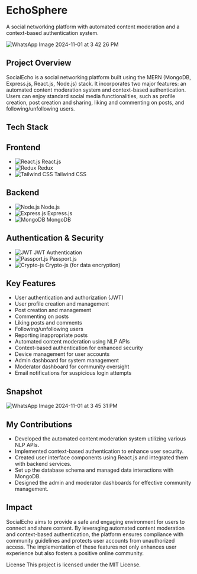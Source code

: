 
# EchoSphere

A social networking platform with automated content moderation and a context-based authentication system.

![WhatsApp Image 2024-11-01 at 3 42 26 PM](https://github.com/user-attachments/assets/25136041-2cfe-48b4-8058-1118cd896568)

## Project Overview

SocialEcho is a social networking platform built using the MERN (MongoDB, Express.js, React.js, Node.js) stack. It incorporates two major features: an automated content moderation system and context-based authentication. Users can enjoy standard social media functionalities, such as profile creation, post creation and sharing, liking and commenting on posts, and following/unfollowing users.

## Tech Stack

## Frontend
- ![React.js](https://img.shields.io/badge/React.js-61DAFB?style=flat&logo=react&logoColor=black) React.js
- ![Redux](https://img.shields.io/badge/Redux-764ABC?style=flat&logo=redux&logoColor=white) Redux
- ![Tailwind CSS](https://img.shields.io/badge/Tailwind%20CSS-06B6D4?style=flat&logo=tailwind-css&logoColor=white) Tailwind CSS

## Backend
- ![Node.js](https://img.shields.io/badge/Node.js-8CC84B?style=flat&logo=node.js&logoColor=white) Node.js
- ![Express.js](https://img.shields.io/badge/Express.js-000000?style=flat&logo=express&logoColor=white) Express.js
- ![MongoDB](https://img.shields.io/badge/MongoDB-47A248?style=flat&logo=mongodb&logoColor=white) MongoDB

## Authentication & Security
- ![JWT](https://img.shields.io/badge/JWT-000000?style=flat&logo=json-web-tokens&logoColor=white) JWT Authentication
- ![Passport.js](https://img.shields.io/badge/Passport.js-000000?style=flat&logo=passport&logoColor=white) Passport.js
- ![Crypto-js](https://img.shields.io/badge/Crypto.js-8A3FFC?style=flat&logo=javascript&logoColor=white) Crypto-js (for data encryption)

## Key Features
- User authentication and authorization (JWT)
- User profile creation and management
- Post creation and management
- Commenting on posts
- Liking posts and comments
- Following/unfollowing users
- Reporting inappropriate posts
- Automated content moderation using NLP APIs
- Context-based authentication for enhanced security
- Device management for user accounts
- Admin dashboard for system management
- Moderator dashboard for community oversight
- Email notifications for suspicious login attempts
## Snapshot
![WhatsApp Image 2024-11-01 at 3 45 31 PM](https://github.com/user-attachments/assets/25ca8440-23e6-47ed-a1da-86aa3f06bf73)

## My Contributions
- Developed the automated content moderation system utilizing various NLP APIs.
- Implemented context-based authentication to enhance user security.
- Created user interface components using React.js and integrated them with backend services.
- Set up the database schema and managed data interactions with MongoDB.
- Designed the admin and moderator dashboards for effective community management.

## Impact
SocialEcho aims to provide a safe and engaging environment for users to connect and share content. By leveraging automated content moderation and context-based authentication, the platform ensures compliance with community guidelines and protects user accounts from unauthorized access. The implementation of these features not only enhances user experience but also fosters a positive online community.

License
This project is licensed under the MIT License.
